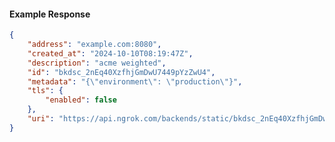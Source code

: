 <!-- Code generated for API Clients. DO NOT EDIT. -->

#### Example Response

```json
{
	"address": "example.com:8080",
	"created_at": "2024-10-10T08:19:47Z",
	"description": "acme weighted",
	"id": "bkdsc_2nEq40XzfhjGmDwU7449pYzZwU4",
	"metadata": "{\"environment\": \"production\"}",
	"tls": {
		"enabled": false
	},
	"uri": "https://api.ngrok.com/backends/static/bkdsc_2nEq40XzfhjGmDwU7449pYzZwU4"
}
```
